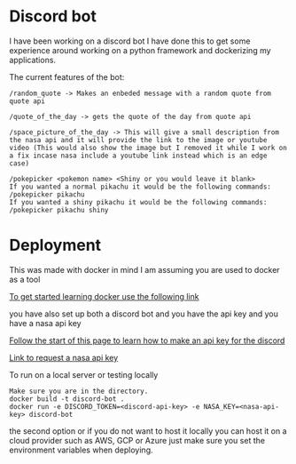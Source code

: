 # Discord bot

I have been working on a discord bot I have done this to get some experience around working on a python framework and dockerizing my applications. 

The current features of the bot:
```
/random_quote -> Makes an enbeded message with a random quote from quote api
```

```
/quote_of_the_day -> gets the quote of the day from quote api
```
```
/space_picture_of_the_day -> This will give a small description from the nasa api and it will provide the link to the image or youtube video (This would also show the image but I removed it while I work on a fix incase nasa include a youtube link instead which is an edge case)
```
```
/pokepicker <pokemon name> <Shiny or you would leave it blank>
If you wanted a normal pikachu it would be the following commands: /pokepicker pikachu
If you wanted a shiny pikachu it would be the following commands: /pokepicker pikachu shiny
```

# Deployment

This was made with docker in mind I am assuming you are used to docker as a tool

<a href="https://docs.docker.com/get-started/overview/">To get started learning docker use the following link</a>

you have also set up both a discord bot and you have the api key and you have a nasa api key

<a href="https://www.freecodecamp.org/news/create-a-discord-bot-with-python/">Follow the start of this page to learn how to make an api key for the discord</a>

<a href="https://api.nasa.gov/">Link to request a nasa api key</a>

To run on a local server or testing locally
```
Make sure you are in the directory.
docker build -t discord-bot .
docker run -e DISCORD_TOKEN=<discord-api-key> -e NASA_KEY=<nasa-api-key> discord-bot
```

the second option or if you do not want to host it locally you can host it on a cloud provider such as AWS, GCP or Azure just make sure you set the environment variables when deploying.
